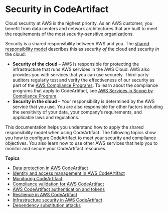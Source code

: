 # Security in CodeArtifact<a name="security"></a>

Cloud security at AWS is the highest priority\. As an AWS customer, you benefit from data centers and network architectures that are built to meet the requirements of the most security\-sensitive organizations\.

Security is a shared responsibility between AWS and you\. The [shared responsibility model](http://aws.amazon.com/compliance/shared-responsibility-model/) describes this as security *of* the cloud and security *in* the cloud:
+ **Security of the cloud** – AWS is responsible for protecting the infrastructure that runs AWS services in the AWS Cloud\. AWS also provides you with services that you can use securely\. Third\-party auditors regularly test and verify the effectiveness of our security as part of the [AWS Compliance Programs](http://aws.amazon.com/compliance/programs/)\. To learn about the compliance programs that apply to CodeArtifact, see [AWS Services in Scope by Compliance Program](http://aws.amazon.com/compliance/services-in-scope/)\.
+ **Security in the cloud** – Your responsibility is determined by the AWS service that you use\. You are also responsible for other factors including the sensitivity of your data, your company’s requirements, and applicable laws and regulations\. 

This documentation helps you understand how to apply the shared responsibility model when using CodeArtifact\. The following topics show you how to configure CodeArtifact to meet your security and compliance objectives\. You also learn how to use other AWS services that help you to monitor and secure your CodeArtifact resources\. 

**Topics**
+ [Data protection in AWS CodeArtifact](data-protection.md)
+ [Identity and access management in AWS CodeArtifact](auth-and-access-control-aca.md)
+ [Monitoring CodeArtifact](security-logging-and-monitoring.md)
+ [Compliance validation for AWS CodeArtifact](codeartifact-compliance-validation.md)
+ [AWS CodeArtifact authentication and tokens](tokens-authentication.md)
+ [Resilience in AWS CodeArtifact](codeartifact-disaster-recovery-resiliency.md)
+ [Infrastructure security in AWS CodeArtifact](infrastructure-security.md)
+ [Dependency substitution attacks](dependency-substitution-attacks.md)